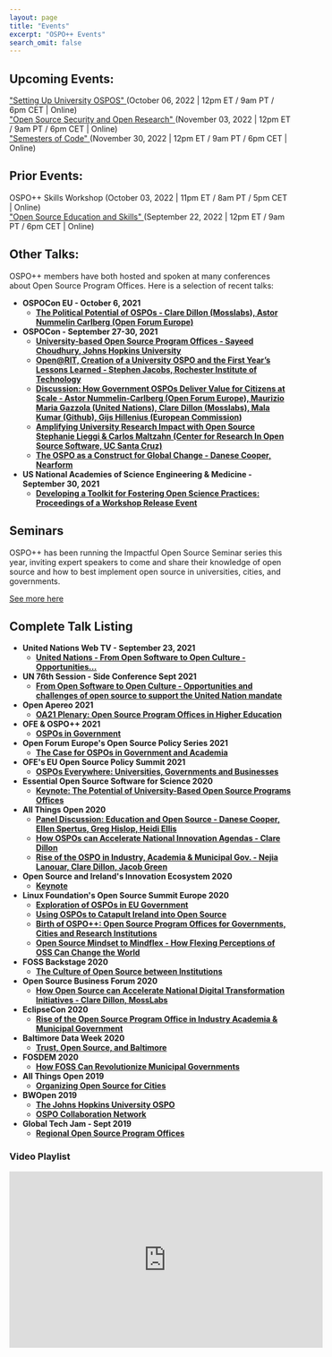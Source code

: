 ```yaml
---
layout: page
title: "Events"
excerpt: "OSPO++ Events"
search_omit: false
---
```


## Upcoming Events:

<a href="https://www.eventbrite.com/e/412749985317"> "Setting Up University OSPOS" </a>
(October 06, 2022 | 12pm ET / 9am PT / 6pm CET | Online)<br>
<a href="https://www.eventbrite.com/e/412753746567"> "Open Source Security and Open Research" </a>
(November 03, 2022 | 12pm ET / 9am PT / 6pm CET | Online)<br>
<a href="https://www.eventbrite.com/e/412756575027"> "Semesters of Code" </a>
(November 30, 2022 | 12pm ET / 9am PT / 6pm CET | Online)<br>

## Prior Events:

OSPO++ Skills Workshop (October 03, 2022 | 11pm ET / 8am PT / 5pm CET | Online)<br>
<a href="https://www.eventbrite.com/e/412746093677"> "Open Source Education and Skills" </a>
(September 22, 2022 | 12pm ET / 9am PT / 6pm CET | Online)<br>

## Other Talks:

OSPO++ members have both hosted and spoken at many conferences about Open Source Program Offices. Here is a selection of recent talks:

* **OSPOCon EU - October 6, 2021**
  * **[The Political Potential of OSPOs - Clare Dillon (Mosslabs), Astor Nummelin Carlberg (Open Forum Europe)](https://sched.co/m4QV)**
* **OSPOCon - September 27-30, 2021**
  * **[University-based Open Source Program Offices - Sayeed Choudhury, Johns Hopkins University](https://sched.co/lAOe)**
  * **[Open@RIT, Creation of a University OSPO and the First Year’s Lessons Learned - Stephen Jacobs, Rochester Institute of Technology](https://sched.co/lAOb)**
  * **[Discussion:  How Government OSPOs Deliver Value for Citizens at Scale - Astor Nummelin-Carlberg (Open Forum Europe), Maurizio Maria Gazzola (United Nations), Clare Dillon (Mosslabs),  Mala Kumar (Github), Gijs Hillenius (European Commission)](https://sched.co/lAOh)**
  * **[Amplifying University Research Impact with Open Source Stephanie Lieggi & Carlos Maltzahn (Center for Research In Open Source Software, UC Santa Cruz)](https://sched.co/lAP5)**
  * **[The OSPO as a Construct for Global Change - Danese Cooper, Nearform](https://sched.co/lAM5)**
* **US National Academies of Science Engineering & Medicine - September 30, 2021**
  * **[Developing a Toolkit for Fostering Open Science Practices:  Proceedings of a Workshop Release Event](https://www.nationalacademies.org/event/09-30-2021/developing-a-toolkit-for-fostering-open-science-practices-proceedings-of-a-workshop-release-event)**

## Seminars

OSPO++ has been running the Impactful Open Source Seminar series this year, inviting expert speakers to come and share their knowledge of open source and how to best implement open source in universities, cities, and governments.

[See more here](/seminars)

## Complete Talk Listing

* **United Nations Web TV - September 23, 2021**
  * **[United Nations - From Open Software to Open Culture - Opportunities…](https://media.un.org/en/asset/k1o/k1ovtqdxd9)**
* **UN 76th Session - Side Conference Sept 2021**
  * **[From Open Software to Open Culture - Opportunities and challenges of open source to support the United Nation mandate](https://media.un.org/en/asset/k1o/k1ovtqdxd9)**
* **Open Apereo 2021**
  * **[OA21 Plenary: Open Source Program Offices in Higher Education](https://www.youtube.com/watch?v=7tzctTYhDIc)**
* **OFE & OSPO++ 2021**
  * **[OSPOs in Government](https://openforumeurope.org/event/ospos-in-government-workshop-with-public-officials/)**
* **Open Forum Europe's Open Source Policy Series 2021**
  * **[The Case for OSPOs in Government and Academia](https://www.youtube.com/watch?v=1GE4DrBprfw&list=PLDe5aYqG5GeMK760j26IEFrVgXcKugS-P&index=2)**
* **OFE's EU Open Source Policy Summit 2021**
  * **[OSPOs Everywhere: Universities, Governments and Businesses](https://www.youtube.com/watch?v=nRohU4LxO-E&list=PLDe5aYqG5GeMK760j26IEFrVgXcKugS-P&index=5)**
* **Essential Open Source Software for Science 2020**
  * **[Keynote: The Potential of University-Based Open Source Programs Offices](https://www.youtube.com/watch?v=V2MNHXggHYE)**
* **All Things Open 2020**
  * **[Panel Discussion: Education and Open Source - Danese Cooper, Ellen Spertus, Greg Hislop, Heidi Ellis](https://www.youtube.com/watch?v=lYdbYgXEoKA&list=PLDe5aYqG5GeMK760j26IEFrVgXcKugS-P&index=10)**
  * **[How OSPOs can Accelerate National Innovation Agendas - Clare Dillon](https://www.youtube.com/watch?v=wEiqDH5lP6Q&list=PLDe5aYqG5GeMK760j26IEFrVgXcKugS-P&index=12)**
  * **[Rise of the OSPO in Industry, Academia & Municipal Gov. - Nejia Lanouar, Clare Dillon, Jacob Green](https://www.youtube.com/watch?v=R4SPmCJ4Hg0&list=PLDe5aYqG5GeMK760j26IEFrVgXcKugS-P&index=11)**
* **Open Source and Ireland's Innovation Ecosystem 2020**
  * **[Keynote](https://www.youtube.com/watch?v=Z9IzNOzSuEc&list=PLDe5aYqG5GeMK760j26IEFrVgXcKugS-P&index=3)**
* **Linux Foundation's Open Source Summit Europe 2020**
  * **[Exploration of OSPOs in EU Government](https://www.youtube.com/watch?v=HQkU0nohkNw&list=PLDe5aYqG5GeMK760j26IEFrVgXcKugS-P&index=7)**
  * **[Using OSPOs to Catapult Ireland into Open Source](https://www.youtube.com/watch?v=pWpTRzM64pI&list=PLDe5aYqG5GeMK760j26IEFrVgXcKugS-P&index=8)**
  * **[Birth of OSPO++: Open Source Program Offices for Governments, Cities and Research Institutions](https://www.youtube.com/watch?v=sPxcpLb2v_4)**
  * **[Open Source Mindset to Mindflex - How Flexing Perceptions of OSS Can Change the World](https://www.youtube.com/watch?v=XgGs8MhRA5g&list=PLDe5aYqG5GeMK760j26IEFrVgXcKugS-P&index=6)**
* **FOSS Backstage 2020**
  * **[The Culture of Open Source between Institutions](https://www.youtube.com/watch?v=c7ua16SVpQY&list=PLDe5aYqG5GeMK760j26IEFrVgXcKugS-P&index=4)**
* **Open Source Business Forum 2020**
  * **[How Open Source can Accelerate National Digital Transformation Initiatives - Clare Dillon, MossLabs](https://www.youtube.com/watch?v=hXqJcrcXy1M&list=PLDe5aYqG5GeMK760j26IEFrVgXcKugS-P&index=13)**
* **EclipseCon 2020**
  * **[Rise of the Open Source Program Office in Industry Academia & Municipal Government](https://www.eclipsecon.org/2020/open-source-research-agora)**
* **Baltimore Data Week 2020**
  * **[Trust, Open Source, and Baltimore](https://www.youtube.com/watch?v=qDZurNZURpo&list=PLDe5aYqG5GeMK760j26IEFrVgXcKugS-P&index=14)**
* **FOSDEM 2020**
  * **[How FOSS Can Revolutionize Municipal Governments](https://archive.fosdem.org/2020/schedule/event/municipal_government/)**
* **All Things Open 2019**
  * **[Organizing Open Source for Cities](https://www.youtube.com/watch?v=-PZFL-2hF-o&list=PLDe5aYqG5GeMK760j26IEFrVgXcKugS-P&index=15)**
* **BWOpen 2019**
  * **[The Johns Hopkins University OSPO](https://www.youtube.com/watch?v=2zMpXsF9P1w&feature=youtu.be)**
  * **[OSPO Collaboration Network](https://bit.ly/2l6uvsP)**
* **Global Tech Jam - Sept 2019**
  * **[Regional Open Source Program Offices](https://globaltechjam.com/2019-global-tech-jam-presentations/)**

### Video Playlist

<iframe width="560" height="315" src="https://www.youtube.com/embed/videoseries?list=PLDe5aYqG5GeMK760j26IEFrVgXcKugS-P" title="YouTube video player" frameborder="0" allow="accelerometer; autoplay; clipboard-write; encrypted-media; gyroscope; picture-in-picture" allowfullscreen></iframe>
